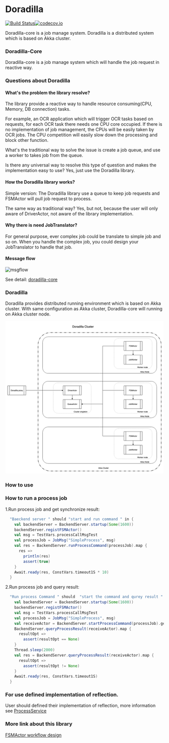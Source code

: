Doradilla
===========================

[![Build Status](https://travis-ci.org/wherby/doradilla.svg?branch=master)](https://travis-ci.org/wherby/doradilla)[![codecov.io](https://codecov.io/github/wherby/doradilla/coverage.svg?branch=master)](https://codecov.io/github/wherby/doradilla?branch=master)


Doradilla-core is a job manage system.
Doradilla is a distributed system which is based on Akka cluster.

### Doradilla-Core

Doradilla-core is a job manage system which will handle the job request in reactive way.

### Questions about Doradilla

#### What's the problem the library resolve?

The library provide a reactive way to handle resource consuming(CPU, Memory, DB connection) tasks.

For example, an OCR application which will trigger OCR tasks based on requests, for each OCR task there needs one CPU core occupied. If there is no implementation of job management, the CPUs will be easily taken by OCR jobs. The CPU competition will easily slow down the processing and block other function.

What's the traditional way to solve the issue is create a job queue, and use a worker to takes job from the queue.

Is there any universal way to resolve this type of question and makes the implementation easy to use? 
Yes, just use the Doradilla library.

#### How the Doradilla library works?

Simple version: 
The Doradilla library use a queue to keep job requests and FSMActor will pull job request to process.  

The same way as traditional way?
Yes, but not, because the user will only aware of DriverActor, not aware of the library implementation.

#### Why there is need JobTranslator?

For general purpose, ever complex job could be translate to simple job and so on. When you handle the complex job, you could design your JobTranslator to handle that job.



#### Message flow
![msgflow](./docs/doradilla-core/pics/msgflow.jpg)

See detail: [doradilla-core](/docs/doradilla-core/doradilla-core.md)



### Doradilla 

Doradilla provides distributed running environment which is based on Akka cluster. With same configuration as Akka cluster, Doradilla-core will running on Akka cluster node.

![Doradilla-cluster](./docs/doradilla-core/pics/dora-cluster.png)


### How to use

### How to run a process job

1.Run process job and get synchronize result:

```Scala
  "Baeckend server " should "start and run command " in {
    val backendServer = BackendServer.startup(Some(1600))
    backendServer.registFSMActor()
    val msg = TestVars.processCallMsgTest
    val processJob = JobMsg("SimpleProcess", msg)
    val res = BackendServer.runProcessCommand(processJob).map {
      res =>
        println(res)
        assert(true)
    }
    Await.ready(res, ConstVars.timeout1S * 10)
  }
```

2.Run process job and query result:

``` Scala
  "Run process Command " should  "start the command and qurey result " in {
    val backendServer = BackendServer.startup(Some(1600))
    backendServer.registFSMActor()
    val msg = TestVars.processCallMsgTest
    val processJob = JobMsg("SimpleProcess", msg)
    val receiveActor = BackendServer.startProcessCommand(processJob).get
    BackendServer.queryProcessResult(receiveActor).map {
      resultOpt =>
        assert(resultOpt == None)
    }
    Thread.sleep(2000)
    val res = BackendServer.queryProcessResult(receiveActor).map {
      resultOpt =>
        assert(resultOpt != None)
    }
    Await.ready(res, ConstVars.timeout1S)
  }
```

### For use defined implementation of reflection. 

User should defined their implementation of reflection, more information see [ProcessService](./docs/doradilla-core/util/ProcessService.md)

### More link about this library

[FSMActor workflow design](https://wherby.github.io/fsmactor-design/)